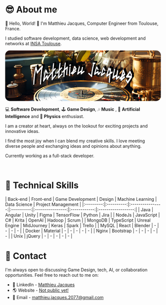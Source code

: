 

<h1> 😎 About me </h1>

👋 Hello, World! 👾 I'm Matthieu Jacques, Computer Engineer from Toulouse, France.

I studied software development, data science, web development and networks at [INSA Toulouse](https://www.insa-toulouse.fr/fr/index.html).

<div>
  <p align="center">
    <img src="./img/Banner_long.png" style="border-radius: 15px;" width="700" title="banner">
  </p>
</div>


💻 **Software Development**, 🕹️ **Game Design**, 🎶 **Music** , 🤖 **Artificial Intelligence** and 🧪 **Physics**  enthusiast.

I am a creator at heart, always on the lookout for exciting projects and innovative ideas.
 
I find the most joy when I can blend my creative skills. I love meeting diverse people and exchanging ideas and opinions about anything. 


Currently working as a full-stack developer.

<br>
<h1> 💼 Technical Skills </h1>
| Back-end  | Front-end  | Game Development | Design     | Machine Learning | Data Science | Project Management |
|:---------:|:----------:|:----------------:|:----------:|:----------------:|:------------:|:------------------:|
| Java      | Angular    | Unity            | Figma      | TensorFlow       | Python       | Jira               |
| NodeJs    | JavaScript | C#               | Krita      | OpenAI           | Hadoop       | Scrum              |
| MongoDB   | TypeScript | Unreal Engine    | MidJourney | Keras            | Spark        | Trello             |
| MySQL     | React      | Blender          | -          | -                | -            | -                  |
| Docker    | Material   | -                | -          | -                | -            | -                  | 
| Nginx     | Bootstrap  | -                | -          | -                | -            | -                  |
| Unix      | jQuery     | -                | -          | -                | -            | -                  |

<br>
<h1> 🤝 Contact </h1>

I'm always open to discussing Game Design, tech, AI, or collaboration opportunities. Feel free to reach out to me on:

- 💼 LinkedIn - [Matthieu Jacques](www.linkedin.com/in/matthieu-jck)
- 🌎 Website - [Not public yet!]()
- 📧 Email - matthieu.jacques.2077@gmail.com

